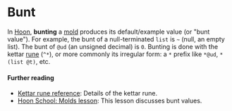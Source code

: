 # Bunt

In [Hoon](/glossary/hoon), **bunting** a [mold](/glossary/mold) produces its default/example value (or "bunt value"). For example, the bunt of a null-terminated `list` is `~` (null, an empty list). The bunt of `@ud` (an unsigned decimal) is `0`. Bunting is done with the kettar [rune](/glossary/rune) (`^*`), or more commonly its irregular form: a `*` prefix like `*@ud`, `*(list @t)`, etc.

#### Further reading

- [Kettar rune reference](/language/hoon/reference/rune/ket#-kettar): Details of the kettar rune.
- [Hoon School: Molds lesson](/userspace/threads/tutorials/basics/input#bowl): This lesson discusses bunt values.
